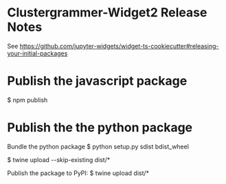 # Clustergrammer-Widget2 Release Notes
See https://github.com/jupyter-widgets/widget-ts-cookiecutter#releasing-your-initial-packages

# Publish the javascript package
$ npm publish


# Publish the the python package
Bundle the python package
$ python setup.py sdist bdist_wheel

$ twine upload --skip-existing dist/*

Publish the package to PyPI:
$ twine upload dist/*